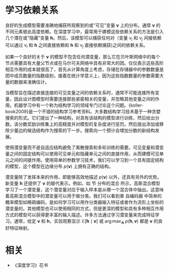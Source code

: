 

# 学习依赖关系



良好的生成模型需要准确地捕获所观察到的或"可见"变量 $\mathbf v$ 上的分布。通常 $\mathbf v$ 的不同元素彼此高度依赖。在深度学习中，最常用于建模这些依赖关系的方法是引入几个潜在或"隐藏"变量 $\mathbf h$。然后，该模型可以捕获任何对（变量 $\mathrm v_i$ 和 $\mathrm v_j$ 间接依赖可以通过 $\mathrm v_i$ 和 $\mathbf h$ 之间直接依赖和 $\mathbf h$ 和 $\mathrm v_j$ 直接依赖捕获)之间的依赖关系。



如果一个良好的关于 $\mathbf v$ 的模型不包含任何潜变量，那么它在贝叶斯网络中的每个节点需要具有大量父节点或在马尔可夫网络中具有非常大的团。仅仅表示这些高阶相互作用的成本就很高了，首先从计算角度上考虑，存储在存储器中的参数数量是团中成员数量的指数级别，接着在统计学意义上，因为这些指数数量的参数需要大量的数据来准确估计。



当模型旨在描述直接连接的可见变量之间的依赖关系时，通常不可能连接所有变量，因此设计图模型时需要连接那些紧密相关的变量，并忽略其他变量之间的作用。机器学习中有一个称为结构学习的领域专门讨论这个问题。{koller-book2009}是一个不错的结构学习参考资料。大多数结构学习技术基于一种贪婪搜索的形式。它们提出了一种结构，对具有该结构的模型进行训练，然后给出分数。该分数奖励训练集上的高精度并对模型的复杂度进行惩罚。然后提出添加或移除少量边的候选结构作为搜索的下一步。搜索向一个预计会增加分数的新结构发展。


使用潜变量而不是自适应结构避免了离散搜索和多轮训练的需要。可见变量和潜变量之间的固定结构可以使用可见单元和隐藏单元之间的直接作用，从而建模可见单元之间的间接作用。<!-- %从而使得可见单元之间间接作用。 -->使用简单的参数学习技术，我们可以学习到一个具有固定结构的模型，这个模型在边缘分布 $p(\boldsymbol v)$ 上拥有正确的结构。



潜变量除了发挥本来的作用，即能够高效地描述 $p(\mathbf v)$ 以外，还具有另外的优势。新变量 $\mathbf h$ 还提供了 $\mathbf v$ 的替代表示。例如，如 节 分布的混合 所示，高斯混合模型学习了一个潜变量，这个潜变量对应于输入样本是从哪一个混合体中抽出。这意味着高斯混合模型中的潜变量可以用于做分类。我们可以看到章 自编码器 中简单的概率模型如稀疏编码，是如何学习可以用作分类器输入特征或者作为流形上坐标的潜变量的。其他模型也可以使用相同的方式，但是更深的模型和具有多种相互作用方式的模型可以获得更丰富的输入描述。许多方法通过学习潜变量来完成特征学习。通常，给定 $\mathbf v$ 和 $\mathbf h$，实验观察显示 $\mathbb E[\mathbf h\mid\mathbf v]$ 或 ${\arg\max}_{\boldsymbol h}\ p(\boldsymbol h,\boldsymbol v)$ 都是 $\boldsymbol v$ 的良好特征映射。





# 相关

- 《深度学习》花书
